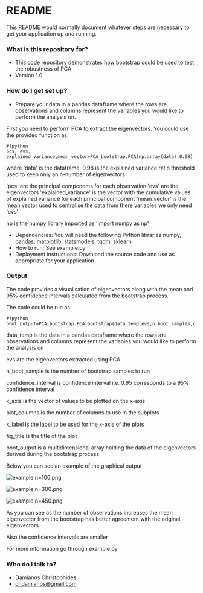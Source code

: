 # README #

This README would normally document whatever steps are necessary to get your application up and running.

### What is this repository for? ###

* This code repository demonstrates how bootstrap could be used to test the robustness of PCA
* Version 1.0

### How do I get set up? ###
* Prepare your data in a pandas dataframe where the rows are observations and columns represent the variables you would like to perform the analysis on.

First you need to perform PCA to extract the eigenvectors. 
You could use the provided function as:

```
#!python
pcs, evs, explained_variance,mean_vector=PCA_bootstrap.PCA(np.array(data),0.98)
```

where 'data' is the dataframe, 
0.98 is the explained variance ratio threshold used to keep only an n-number of eigenvectors

'pcs' are the principal components for each observation
'evs' are the eigenvectors
'explained_variance' is the vector with the cumulative values of explained variance for each principal component
'mean_vector' is the mean vector used to centralise the data
from there variables we only need 'evs'

np is the numpy library imported as 'import numpy as np'

* Dependencies:
You will need the following Python libraries
numpy, pandas, matplotlib, statsmodels, tqdm, sklearn
* How to run:
See example.py 
* Deployment instructions:
Download the source code and use as appropriate for your application

### Output ###
The code provides a visualisation of eigenvectors along with the mean and 95% confidence intervals calculated from the bootstrap process.

The code could be run as:
```
#!python
boot_output=PCA_bootstrap.PCA_bootstrap(data_temp,evs,n_boot_samples,confidence_interval,x_axis,plot_columns,x_label,fig_title)
```
data_temp is the data in a pandas dataframe where the rows are observations and columns represent the variables you would like to perform the analysis on

evs are the eigenvectors extracted using PCA

n_boot_sample is the number of bootstrap samples to run

confidence_interval is confidence interval i.e. 0.95 corresponds to a 95% confidence interval

x_axis is the vector of values to be plotted on the x-axis

plot_columns is the number of columns to use in the subplots

x_label is the label to be used for the x-axis of the plots

fig_title is the title of the plot

boot_output is a multidimensional array holding the data of the eigenvectors derived during the bootstrap process

Below you can see an example of the graphical output

![example n=100.png](https://bitbucket.org/repo/5qdo54A/images/2012215361-example%20n=100.png)

![example n=300.png](https://bitbucket.org/repo/5qdo54A/images/3031254283-example%20n=300.png)

![example n=450.png](https://bitbucket.org/repo/5qdo54A/images/1293509323-example%20n=450.png)

As you can see as the number of observations increases the mean eigenvector from the bootstrap has better agreement with the original eigenvectors

Also the confidence intervals are smaller

For more information go through example.py
### Who do I talk to? ###
* Damianos Christophides
* chdamianos@gmail.com